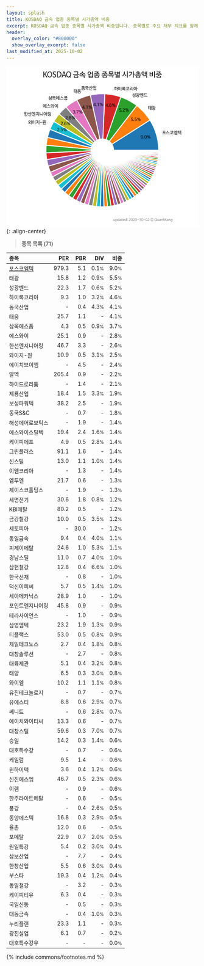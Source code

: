 ```yaml
---
layout: splash
title: KOSDAQ 금속 업종 종목별 시가총액 비중
excerpt: KOSDAQ 금속 업종 종목별 시가총액 비중입니다. 종목별로 주요 재무 지표를 함께 표시합니다.
header:
  overlay_color: "#800000"
  show_overlay_excerpt: false
last_modified_at: 2025-10-02
---
```



![KOSDAQ 금속 업종 종목별 시가총액 비중](/stats/sector/images/kosdaq_업종_금속_종목.png){: .align-center}


> **종목 목록 (71)**<a id="list"></a>

| **종목** | **PER** | **PBR** | **DIV** | **비중** |
| :------- | ------: | ------: | ------: | -------: |
| [포스코엠텍](/009520/) | 979.3 | 5.1 | 0.1<small>%</small> | 9.0<small>%</small> |
| 태광 | 15.8 | 1.2 | 0.9<small>%</small> | 5.5<small>%</small> |
| 성광벤드 | 22.3 | 1.7 | 0.6<small>%</small> | 5.2<small>%</small> |
| 하이록코리아 | 9.3 | 1.0 | 3.2<small>%</small> | 4.6<small>%</small> |
| 동국산업 | - | 0.4 | 4.3<small>%</small> | 4.1<small>%</small> |
| 태웅 | 25.7 | 1.1 | - | 4.1<small>%</small> |
| 삼목에스폼 | 4.3 | 0.5 | 0.9<small>%</small> | 3.7<small>%</small> |
| 에스와이 | 25.1 | 0.9 | - | 2.8<small>%</small> |
| 한선엔지니어링 | 46.7 | 3.3 | - | 2.6<small>%</small> |
| 와이지-원 | 10.9 | 0.5 | 3.1<small>%</small> | 2.5<small>%</small> |
| 에이치브이엠 | - | 4.5 | - | 2.4<small>%</small> |
| 알멕 | 205.4 | 0.9 | - | 2.2<small>%</small> |
| 하이드로리튬 | - | 1.4 | - | 2.1<small>%</small> |
| 제룡산업 | 18.4 | 1.5 | 3.3<small>%</small> | 1.9<small>%</small> |
| 보성파워텍 | 38.2 | 2.5 | - | 1.9<small>%</small> |
| 동국S&C | - | 0.7 | - | 1.8<small>%</small> |
| 해성에어로보틱스 | - | 1.9 | - | 1.4<small>%</small> |
| 에스와이스틸텍 | 19.4 | 2.4 | 1.6<small>%</small> | 1.4<small>%</small> |
| 케이피에프 | 4.9 | 0.5 | 2.8<small>%</small> | 1.4<small>%</small> |
| 그린플러스 | 91.1 | 1.6 | - | 1.4<small>%</small> |
| 신스틸 | 13.0 | 1.1 | 1.0<small>%</small> | 1.4<small>%</small> |
| 이엠코리아 | - | 1.3 | - | 1.4<small>%</small> |
| 엠투엔 | 21.7 | 0.6 | - | 1.3<small>%</small> |
| 제이스코홀딩스 | - | 1.9 | - | 1.3<small>%</small> |
| 세명전기 | 30.6 | 1.8 | 0.8<small>%</small> | 1.2<small>%</small> |
| KBI메탈 | 80.2 | 0.5 | - | 1.2<small>%</small> |
| 금강철강 | 10.0 | 0.5 | 3.5<small>%</small> | 1.2<small>%</small> |
| 세토피아 | - | 30.0 | - | 1.2<small>%</small> |
| 동일금속 | 9.4 | 0.4 | 4.0<small>%</small> | 1.1<small>%</small> |
| 피제이메탈 | 24.6 | 1.0 | 5.3<small>%</small> | 1.1<small>%</small> |
| 경남스틸 | 11.0 | 0.7 | 4.0<small>%</small> | 1.0<small>%</small> |
| 삼현철강 | 12.8 | 0.4 | 6.6<small>%</small> | 1.0<small>%</small> |
| 한국선재 | - | 0.8 | - | 1.0<small>%</small> |
| 덕신이피씨 | 5.7 | 0.5 | 1.4<small>%</small> | 1.0<small>%</small> |
| 세아메카닉스 | 28.9 | 1.0 | - | 1.0<small>%</small> |
| 포인트엔지니어링 | 45.8 | 0.9 | - | 0.9<small>%</small> |
| 테라사이언스 | - | 1.0 | - | 0.9<small>%</small> |
| 삼영엠텍 | 23.2 | 1.9 | 1.3<small>%</small> | 0.9<small>%</small> |
| 티플랙스 | 53.0 | 0.5 | 0.8<small>%</small> | 0.9<small>%</small> |
| 제일테크노스 | 2.7 | 0.4 | 1.8<small>%</small> | 0.8<small>%</small> |
| 대창솔루션 | - | 2.7 | - | 0.8<small>%</small> |
| 대륙제관 | 5.1 | 0.4 | 3.2<small>%</small> | 0.8<small>%</small> |
| 태양 | 6.5 | 0.3 | 3.0<small>%</small> | 0.8<small>%</small> |
| 와이엠 | 10.2 | 1.1 | 1.1<small>%</small> | 0.8<small>%</small> |
| 유진테크놀로지 | - | 0.7 | - | 0.7<small>%</small> |
| 유에스티 | 8.8 | 0.6 | 2.9<small>%</small> | 0.7<small>%</small> |
| 쎄니트 | - | 0.6 | 2.8<small>%</small> | 0.7<small>%</small> |
| 에이치와이티씨 | 13.3 | 0.6 | - | 0.7<small>%</small> |
| 대창스틸 | 59.6 | 0.3 | 7.0<small>%</small> | 0.7<small>%</small> |
| 승일 | 14.2 | 0.3 | 1.4<small>%</small> | 0.6<small>%</small> |
| 대호특수강 | - | 0.7 | - | 0.6<small>%</small> |
| 케일럼 | 9.5 | 1.4 | - | 0.6<small>%</small> |
| 윈하이텍 | 3.6 | 0.4 | 1.2<small>%</small> | 0.6<small>%</small> |
| 신진에스엠 | 46.7 | 0.5 | 2.3<small>%</small> | 0.6<small>%</small> |
| 이렘 | - | 0.9 | - | 0.6<small>%</small> |
| 한주라이트메탈 | - | 0.6 | - | 0.5<small>%</small> |
| 풍강 | - | 0.4 | 2.6<small>%</small> | 0.5<small>%</small> |
| 동양에스텍 | 16.8 | 0.3 | 2.9<small>%</small> | 0.5<small>%</small> |
| 율촌 | 12.0 | 0.6 | - | 0.5<small>%</small> |
| 포메탈 | 22.9 | 0.7 | 2.0<small>%</small> | 0.5<small>%</small> |
| 원일특강 | 5.4 | 0.2 | 3.0<small>%</small> | 0.4<small>%</small> |
| 삼보산업 | - | 7.7 | - | 0.4<small>%</small> |
| 한창산업 | 5.5 | 0.6 | 3.0<small>%</small> | 0.4<small>%</small> |
| 부스타 | 19.3 | 0.4 | 1.2<small>%</small> | 0.4<small>%</small> |
| 동일철강 | - | 3.2 | - | 0.3<small>%</small> |
| 케이피티유 | 6.3 | 0.4 | - | 0.3<small>%</small> |
| 국일신동 | - | 0.5 | - | 0.3<small>%</small> |
| 대동금속 | - | 0.4 | 1.0<small>%</small> | 0.3<small>%</small> |
| 누리플랜 | 23.3 | 1.1 | - | 0.3<small>%</small> |
| 광진실업 | 6.1 | 0.7 | - | 0.2<small>%</small> |
| 대호특수강우 | - | - | - | 0.0<small>%</small> |

{% include commons/footnotes.md %}